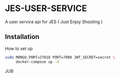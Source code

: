 # JES-USER-SERVICE
A user service api for JES ( Just Enjoy Shooting )

## Installation
How to set up
```sh
sudo MONGO_PORT=27018 PORT=7000 JWT_SECRET=secret \
     docker-compose up -d
```
JUB
